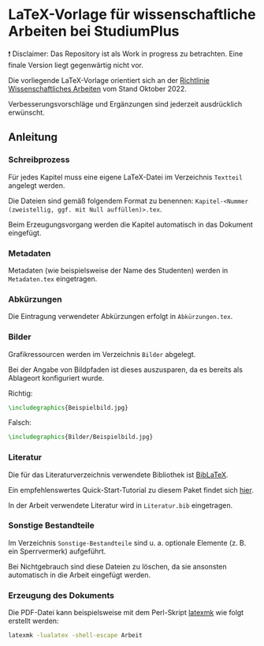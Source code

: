 # LaTeX-Vorlage für wissenschaftliche Arbeiten bei StudiumPlus
:exclamation: Disclaimer: Das Repository ist als Work in progress zu betrachten.
Eine finale Version liegt gegenwärtig nicht vor.

Die vorliegende LaTeX-Vorlage orientiert sich an der [Richtlinie Wissenschaftliches Arbeiten](https://studiumplus.de/wp-content/uploads/2022/12/Richtlinie_Wiss-Arbeiten.pdf) vom Stand Oktober 2022.

Verbesserungsvorschläge und Ergänzungen sind jederzeit ausdrücklich erwünscht.

## Anleitung
### Schreibprozess
Für jedes Kapitel muss eine eigene LaTeX-Datei im Verzeichnis `Textteil` angelegt werden.

Die Dateien sind gemäß folgendem Format zu benennen: `Kapitel-<Nummer (zweistellig, ggf. mit Null auffüllen)>.tex`.

Beim Erzeugungsvorgang werden die Kapitel automatisch in das Dokument eingefügt.

### Metadaten
Metadaten (wie beispielsweise der Name des Studenten) werden in `Metadaten.tex` eingetragen.

### Abkürzungen
Die Eintragung verwendeter Abkürzungen erfolgt in `Abkürzungen.tex`.

### Bilder
Grafikressourcen werden im Verzeichnis `Bilder` abgelegt.

Bei der Angabe von Bildpfaden ist dieses auszusparen, da es bereits als Ablageort konfiguriert wurde.

Richtig:
```latex
\includegraphics{Beispielbild.jpg}
```

Falsch:
```latex
\includegraphics{Bilder/Beispielbild.jpg}
```

### Literatur
Die für das Literaturverzeichnis verwendete Bibliothek ist [BibLaTeX](https://ctan.org/pkg/biblatex?lang=en).

Ein empfehlenswertes Quick-Start-Tutorial zu diesem Paket findet sich [hier](https://en.wikibooks.org/wiki/LaTeX/Bibliographies_with_biblatex_and_biber).

In der Arbeit verwendete Literatur wird in `Literatur.bib` eingetragen.

### Sonstige Bestandteile
Im Verzeichnis `Sonstige-Bestandteile` sind u. a. optionale Elemente (z. B. ein Sperrvermerk) aufgeführt.

Bei Nichtgebrauch sind diese Dateien zu löschen, da sie ansonsten automatisch in die Arbeit eingefügt werden.

### Erzeugung des Dokuments
Die PDF-Datei kann beispielsweise mit dem Perl-Skript [latexmk](https://ctan.org/pkg/latexmk/?lang=en) wie folgt erstellt werden:
```bash
latexmk -lualatex -shell-escape Arbeit
```